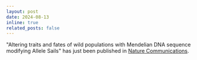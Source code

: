 ```yaml
---
layout: post
date: 2024-08-13
inline: true
related_posts: false
---
```


"Altering traits and fates of wild populations
with Mendelian DNA sequence modifying
Allele Sails" has just been published in <a href="/assets/pdf/Oberhofer2024_PR1.pdf">Nature Communications</a>.
<!-- <a href="/assets/pdf/Oberhofer2024_PR1.pdf" class="btn btn-sm z-depth-0 waves-effect waves-light" role="button">Press Release</a> -->